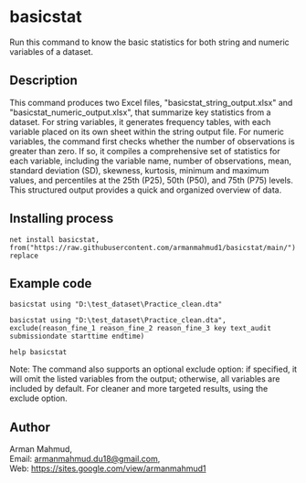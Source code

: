 # basicstat
Run this command to know the basic statistics for both string and numeric variables of a dataset.

## Description
This command produces two Excel files, "basicstat_string_output.xlsx" and "basicstat_numeric_output.xlsx", that summarize key statistics from a dataset. For string variables, it generates frequency tables, with each variable placed on its own sheet within the string output file. For numeric variables, the command first checks whether the number of observations is greater than zero. If so, it compiles a comprehensive set of statistics for each variable, including the variable name, number of observations, mean, standard deviation (SD), skewness, kurtosis, minimum and maximum values, and percentiles at the 25th (P25), 50th (P50), and 75th (P75) levels. This structured output provides a quick and organized overview of data.

## Installing process
```
net install basicstat, from("https://raw.githubusercontent.com/armanmahmud1/basicstat/main/") replace
```
## Example code
```
basicstat using "D:\test_dataset\Practice_clean.dta"
```	
```
basicstat using "D:\test_dataset\Practice_clean.dta", exclude(reason_fine_1 reason_fine_2 reason_fine_3 key text_audit submissiondate starttime endtime)
```	
```
help basicstat
```
Note: The command also supports an optional exclude option: if specified, it will omit the listed variables from the output; otherwise, all variables are included by default. For cleaner and more targeted results, using the exclude option.

## Author
Arman Mahmud, <br>
Email: armanmahmud.du18@gmail.com, <br>
Web: https://sites.google.com/view/armanmahmud1
